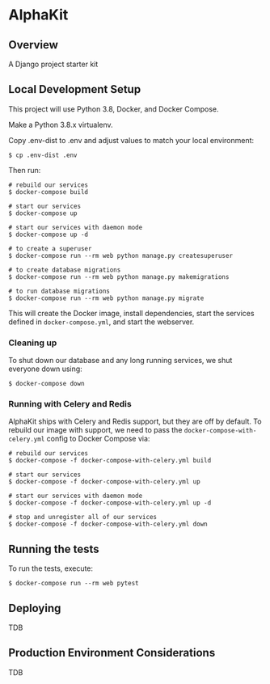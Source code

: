# AlphaKit

## Overview

A Django project starter kit 

## Local Development Setup

This project will use Python 3.8, Docker, and Docker Compose.

Make a Python 3.8.x virtualenv.

Copy .env-dist to .env and adjust values to match your local environment:

```shell
$ cp .env-dist .env
```

Then run:

```shell
# rebuild our services
$ docker-compose build

# start our services
$ docker-compose up

# start our services with daemon mode
$ docker-compose up -d

# to create a superuser
$ docker-compose run --rm web python manage.py createsuperuser

# to create database migrations
$ docker-compose run --rm web python manage.py makemigrations

# to run database migrations
$ docker-compose run --rm web python manage.py migrate
```

This will create the Docker image, install dependencies, start the services defined in `docker-compose.yml`, and start the webserver.

### Cleaning up

To shut down our database and any long running services, we shut everyone down using: 

```shell
$ docker-compose down
```

### Running with Celery and Redis

AlphaKit ships with Celery and Redis support, but they are off by default. To rebuild our image with support, we need to pass the `docker-compose-with-celery.yml` config to Docker Compose via:

```shell
# rebuild our services
$ docker-compose -f docker-compose-with-celery.yml build

# start our services
$ docker-compose -f docker-compose-with-celery.yml up

# start our services with daemon mode
$ docker-compose -f docker-compose-with-celery.yml up -d

# stop and unregister all of our services
$ docker-compose -f docker-compose-with-celery.yml down
```

## Running the tests

To run the tests, execute:

```shell
$ docker-compose run --rm web pytest
```

## Deploying

TDB

## Production Environment Considerations

TDB
